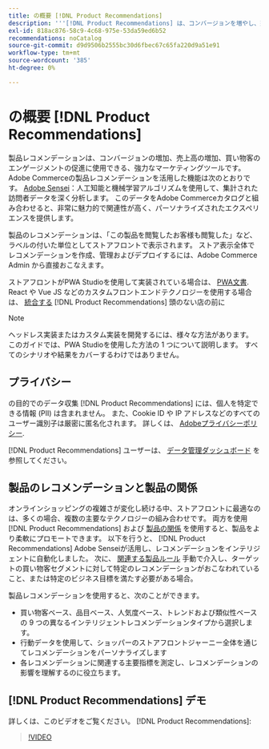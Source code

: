 ```yaml
---
title: の概要 [!DNL Product Recommendations]
description: '''[!DNL Product Recommendations] は、コンバージョンを増やし、売上高を増やし、買い物客のエンゲージメントを促進するために使用できる、強力なマーケティングツールです。」'
exl-id: 818ac876-58c9-4c68-975e-53da59ed6b52
recommendations: noCatalog
source-git-commit: d9d9506b2555bc30d6fbec67c65fa220d9a51e91
workflow-type: tm+mt
source-wordcount: '385'
ht-degree: 0%

---
```


# の概要 [!DNL Product Recommendations]

製品レコメンデーションは、コンバージョンの増加、売上高の増加、買い物客のエンゲージメントの促進に使用できる、強力なマーケティングツールです。 Adobe Commerceの製品レコメンデーションを活用した機能は次のとおりです。 [Adobe Sensei](https://www.adobe.com/sensei.html)：人工知能と機械学習アルゴリズムを使用して、集計された訪問者データを深く分析します。 このデータをAdobe Commerceカタログと組み合わせると、非常に魅力的で関連性が高く、パーソナライズされたエクスペリエンスを提供します。

製品のレコメンデーションは、「この製品を閲覧したお客様も閲覧した」など、ラベルの付いた単位としてストアフロントで表示されます。 ストア表示全体でレコメンデーションを作成、管理およびデプロイするには、Adobe Commerce Admin から直接おこなえます。

ストアフロントがPWA Studioを使用して実装されている場合は、 [PWA文書](https://developer.adobe.com/commerce/pwa-studio/integrations/product-recommendations/). React や Vue JS などのカスタムフロントエンドテクノロジーを使用する場合は、 [統合する](headless.md) [!DNL Product Recommendations] 頭のない店の前に

>[!NOTE]
>
>ヘッドレス実装またはカスタム実装を開発するには、様々な方法があります。 このガイドでは、PWA Studioを使用した方法の 1 つについて説明します。 すべてのシナリオや結果をカバーするわけではありません。

## プライバシー

の目的でのデータ収集 [!DNL Product Recommendations] には、個人を特定できる情報 (PII) は含まれません。 また、Cookie ID や IP アドレスなどのすべてのユーザー識別子は厳密に匿名化されます。 詳しくは、 [Adobeプライバシーポリシー](https://www.adobe.com/privacy/policy.html).

[!DNL Product Recommendations] ユーザーは、 [データ管理ダッシュボード](https://experienceleague.adobe.com/docs/commerce-admin/systems/data-transfer/data-dashboard.html) を参照してください。

## 製品のレコメンデーションと製品の関係

オンラインショッピングの複雑さが変化し続ける中、ストアフロントに最適なのは、多くの場合、複数の主要なテクノロジーの組み合わせです。 両方を使用 [!DNL Product Recommendations] および [製品の関係](https://experienceleague.adobe.com/docs/commerce-admin/marketing/promotions/product-relationships/product-relationships.html) を使用すると、製品をより柔軟にプロモートできます。 以下を行うと、 [!DNL Product Recommendations] Adobe Senseiが活用し、レコメンデーションをインテリジェントに自動化しました。 次に、 [関連する製品ルール](https://experienceleague.adobe.com/docs/commerce-admin/marketing/promotions/product-relationships/product-related-rules.html) 手動で介入し、ターゲットの買い物客セグメントに対して特定のレコメンデーションがおこなわれていること、または特定のビジネス目標を満たす必要がある場合。

製品レコメンデーションを使用すると、次のことができます。

- 買い物客ベース、品目ベース、人気度ベース、トレンドおよび類似性ベースの 9 つの異なるインテリジェントレコメンデーションタイプから選択します。
- 行動データを使用して、ショッパーのストアフロントジャーニー全体を通じてレコメンデーションをパーソナライズします
- 各レコメンデーションに関連する主要指標を測定し、レコメンデーションの影響を理解するのに役立ちます。

## [!DNL Product Recommendations] デモ

詳しくは、このビデオをご覧ください。 [!DNL Product Recommendations]:

>[!VIDEO](https://video.tv.adobe.com/v/343991?quality=12)
